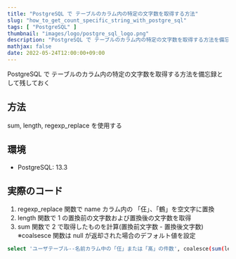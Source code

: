 ```yaml
---
title: "PostgreSQL で テーブルのカラム内の特定の文字数を取得する方法"
slug: "how_to_get_count_specific_string_with_postgre_sql"
tags: [ "PostgreSQL" ]
thumbnail: "images/logo/postgre_sql_logo.png"
description: "PostgreSQL で テーブルのカラム内の特定の文字数を取得する方法を備忘録として残しておく"
mathjax: false
date: 2022-05-24T12:00:00+09:00
---
```


PostgreSQL で テーブルのカラム内の特定の文字数を取得する方法を備忘録として残しておく

## 方法

sum, length, regexp_replace を使用する

## 環境

* PostgreSQL: 13.3

## 実際のコード

1. regexp_replace 関数で name カラム内の 「仼」、「鶴」を空文字に置換
2. length 関数で 1 の置換前の文字数および置換後の文字数を取得
3. sum 関数で 2 で取得したものを計算(置換前文字数 - 置換後文字数) ※coalsesce 関数は null が返却された場合のデフォルト値を設定

```sh
select 'ユーザテーブル--名前カラム中の「仼」または「髙」の件数', coalesce(sum(length(name)-length(regexp_replace(name, '[仼鶴]','','g'))), 0) from users;
```
